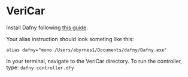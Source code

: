 # VeriCar
Install Dafny following [this guide](https://www.cs.cmu.edu/~mfredrik/15414/hw/guide.pdf).

Your alias instruction should look someting like this:

```alias dafny="mono /Users/abyrnes1/Documents/dafny/Dafny.exe"```

In your terminal, navigate to the VeriCar directory. 
To run the controller, type:
```dafny controller.dfy```
